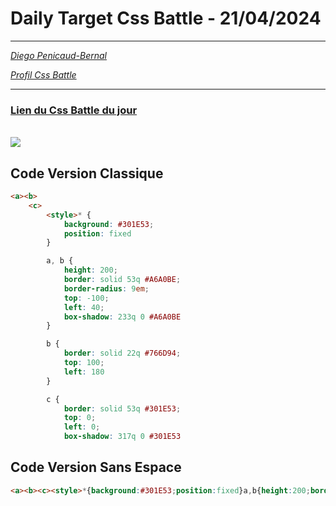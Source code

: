 # Daily Target Css Battle - 21/04/2024

<hr>

[<em>Diego Penicaud-Bernal</em>](https://github.com/Diego-PB)

[<em>Profil Css Battle</em>](https://cssbattle.dev/player/diegopb)

<hr>

### [Lien du Css Battle du jour](https://cssbattle.dev/play/lGsJLHNEffHk3SMQ7ukG)

<br>
<img src="https://firebasestorage.googleapis.com/v0/b/cssbattleapp.appspot.com/o/user%2Fummd3POvEDfFyeFvVdOMG3OOrwE2%2Ftargets%2Ftarget_tqBukKH.png?alt=media">

## Code Version Classique

```html
<a><b>
    <c>
        <style>* {
            background: #301E53;
            position: fixed
        }

        a, b {
            height: 200;
            border: solid 53q #A6A0BE;
            border-radius: 9em;
            top: -100;
            left: 40;
            box-shadow: 233q 0 #A6A0BE
        }

        b {
            border: solid 22q #766D94;
            top: 100;
            left: 180
        }

        c {
            border: solid 53q #301E53;
            top: 0;
            left: 0;
            box-shadow: 317q 0 #301E53
```

## Code Version Sans Espace

```html
<a><b><c><style>*{background:#301E53;position:fixed}a,b{height:200;border:solid 53q#A6A0BE;border-radius:9em;top:-100;left:40;box-shadow:233q 0#A6A0BE}b{border:solid 22q#766D94;top:100;left:180}c{border:solid 53q#301E53;top:0;left:0;box-shadow:317q 0#301E53
```